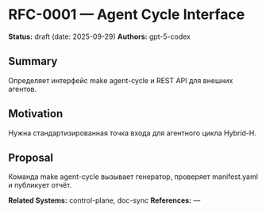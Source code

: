 # RFC-0001 — Agent Cycle Interface

**Status:** draft (date: 2025-09-29)
**Authors:** gpt-5-codex

## Summary
Определяет интерфейс make agent-cycle и REST API для внешних агентов.


## Motivation
Нужна стандартизированная точка входа для агентного цикла Hybrid-H.


## Proposal
Команда make agent-cycle вызывает генератор, проверяет manifest.yaml и публикует отчёт.


**Related Systems:** control-plane, doc-sync
**References:** —
